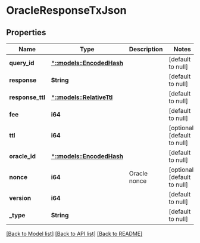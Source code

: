 # OracleResponseTxJson

## Properties
Name | Type | Description | Notes
------------ | ------------- | ------------- | -------------
**query_id** | [***::models::EncodedHash**](EncodedHash.md) |  | [default to null]
**response** | **String** |  | [default to null]
**response_ttl** | [***::models::RelativeTtl**](RelativeTTL.md) |  | [default to null]
**fee** | **i64** |  | [default to null]
**ttl** | **i64** |  | [optional] [default to null]
**oracle_id** | [***::models::EncodedHash**](EncodedHash.md) |  | [default to null]
**nonce** | **i64** | Oracle nonce | [optional] [default to null]
**version** | **i64** |  | [default to null]
**_type** | **String** |  | [default to null]

[[Back to Model list]](../README.md#documentation-for-models) [[Back to API list]](../README.md#documentation-for-api-endpoints) [[Back to README]](../README.md)



